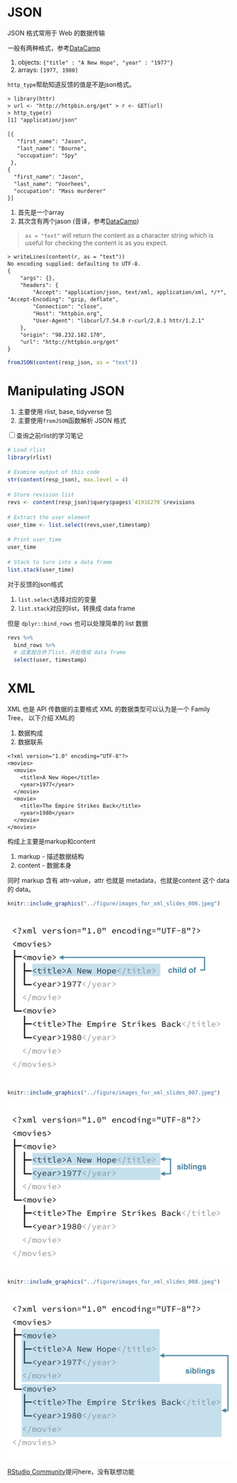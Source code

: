 
# JSON

JSON 格式常用于 Web
的数据传输

一般有两种格式，参考[DataCamp](https://campus.datacamp.com/courses/working-with-web-data-in-r/handling-json-and-xml?ex=1)

1.  objects: `{"title" : "A New Hope", "year" : "1977"}`
2.  arrays: `[1977, 1980]`

`http_type`帮助知道反馈的值是不是json格式。

    > library(httr)
    > url <- "http://httpbin.org/get" > r <- GET(url)
    > http_type(r)
    [1] "application/json"

    [{ 
       "first_name": "Jason",
       "last_name": "Bourne",
       "occupation": "Spy"
     },
    {
      "first_name": "Jason",
      "last_name": "Voorhees",
      "occupation": "Mass murderer"
    }]

1.  首先是一个array
2.  其次含有两个jason
    (音译，参考[DataCamp](https://campus.datacamp.com/courses/working-with-web-data-in-r/handling-json-and-xml?ex=2))

> `as = "text"` will return the content as a character string which is
> useful for checking the content is as you expect.

    > writeLines(content(r, as = "text"))
    No encoding supplied: defaulting to UTF-8.
    {
        "args": {}, 
        "headers": {
            "Accept": "application/json, text/xml, application/xml, */*", "Accept-Encoding": "gzip, deflate",
            "Connection": "close",
            "Host": "httpbin.org",
            "User-Agent": "libcurl/7.54.0 r-curl/2.8.1 httr/1.2.1" 
        },
        "origin": "98.232.182.170",
        "url": "http://httpbin.org/get" 
    }

``` r
fromJSON(content(resp_json, as = "text"))
```

# Manipulating JSON

1.  主要使用 rlist, base, tidyverse 包
2.  主要使用`fromJSON`函数解析 JSON 格式

<input type="checkbox" id="checkbox1" class="styled">查询之前rlist的学习笔记

``` r
# Load rlist
library(rlist)

# Examine output of this code
str(content(resp_json), max.level = 4)

# Store revision list
revs <- content(resp_json)$query$pages$`41916270`$revisions

# Extract the user element
user_time <- list.select(revs,user,timestamp)

# Print user_time
user_time

# Stack to turn into a data frame
list.stack(user_time)
```

对于反馈的json格式

1.  `list.select`选择对应的变量
2.  `list.stack`对应的list，转换成 data frame

但是 `dplyr::bind_rows` 也可以处理简单的 list 数据

``` r
revs %>%
  bind_rows %>%           
  # 这里就合并了list，并处理成 data frame
  select(user, timestamp)
```

# XML

XML 也是 API 传数据的主要格式 XML 的数据类型可以认为是一个 Family Tree， 以下介绍 XML的

1.  数据构成
2.  数据联系

<!-- end list -->

    <?xml version="1.0" encoding="UTF-8"?>
    <movies>
      <movie>
        <title>A New Hope</title>
        <year>1977</year>
      </movie>
      <movie>
        <title>The Empire Strikes Back</title>
        <year>1980</year>
      </movie>
    </movies>

构成上主要是markup和content

1.  markup - 描述数据结构
2.  content - 数据本身

同时 markup 含有 attr-value，attr 也就是 metadata，也就是content 这个 data 的 data。

``` r
knitr::include_graphics("../figure/images_for_xml_slides_006.jpeg")
```

![](../figure/images_for_xml_slides_006.jpeg)<!-- -->

``` r
knitr::include_graphics("../figure/images_for_xml_slides_007.jpeg")
```

![](../figure/images_for_xml_slides_007.jpeg)<!-- -->

``` r
knitr::include_graphics("../figure/images_for_xml_slides_008.jpeg")
```

![](../figure/images_for_xml_slides_008.jpeg)<!-- -->

[RStudio Community](https://community.rstudio.com/)提问here，没有联想功能
